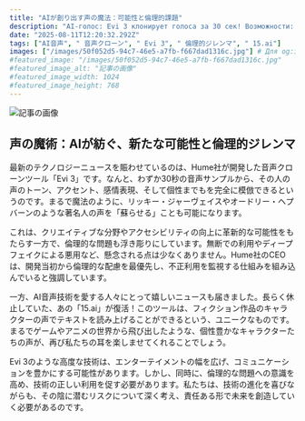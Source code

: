 ```yaml
---
title: "AIが創り出す声の魔法：可能性と倫理的課題"
description: "AI-голос: Evi 3 клонирует голоса за 30 сек! Возможности: творчество, доступность. Риски: дипфейки, этика. 15.ai возвращается: озвучка персонажей! Будущее: баланс между технологиями и ответственностью."
date: "2025-08-11T12:20:32.292Z"
tags: ["AI音声", " 音声クローン", " Evi 3", " 倫理的ジレンマ", " 15.ai"]
images: ["/images/50f052d5-94c7-46e5-a7fb-f667dad1316c.jpg"] # Для og:image
#featured_image: "/images/50f052d5-94c7-46e5-a7fb-f667dad1316c.jpg"
#featured_image_alt: "記事の画像"
#featured_image_width: 1024
#featured_image_height: 768
---
```

![記事の画像](/images/50f052d5-94c7-46e5-a7fb-f667dad1316c.jpg)
## 声の魔術：AIが紡ぐ、新たな可能性と倫理的ジレンマ

最新のテクノロジーニュースを賑わせているのは、Hume社が開発した音声クローンツール「Evi 3」です。なんと、わずか30秒の音声サンプルから、その人の声のトーン、アクセント、感情表現、そして個性までもを完全に模倣できるというのです。まるで魔法のように、リッキー・ジャーヴェイスやオードリー・ヘプバーンのような著名人の声を「蘇らせる」ことも可能になります。

これは、クリエイティブな分野やアクセシビリティの向上に革新的な可能性をもたらす一方で、倫理的な問題も浮き彫りにしています。無断での利用やディープフェイクによる悪用など、懸念される点は少なくありません。Hume社のCEOは、開発当初から倫理的な配慮を最優先し、不正利用を監視する仕組みを組み込んでいると強調しています。

一方、AI音声技術を愛する人々にとって嬉しいニュースも届きました。長らく休止していた、あの「15.ai」が復活！このツールは、フィクション作品のキャラクターの声でテキストを読み上げることができるという、ユニークなものです。まるでゲームやアニメの世界から飛び出したような、個性豊かなキャラクターたちの声が、再び私たちの耳を楽しませてくれることでしょう。

Evi 3のような高度な技術は、エンターテイメントの幅を広げ、コミュニケーションを豊かにする可能性があります。しかし、同時に、倫理的な問題への意識を高め、技術の正しい利用を促す必要があります。私たちは、技術の進化を喜びながらも、その陰に潜むリスクについて深く考え、責任ある形で未来を創造していく必要があるのです。
